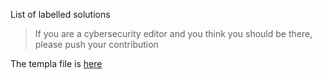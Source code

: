 List of labelled solutions
> If you are a cybersecurity editor and you think you should be there, please push your contribution

The templa file is [here](TEMPLATE.md)
